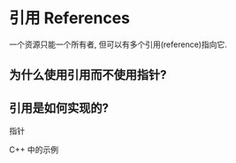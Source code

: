 # 引用 References

一个资源只能一个所有者, 但可以有多个引用(reference)指向它.

## 为什么使用引用而不使用指针?

## 引用是如何实现的?

指针

C++ 中的示例

